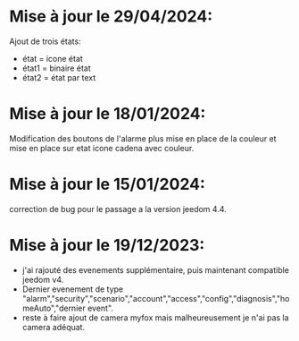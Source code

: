 Mise à jour le 29/04/2024:
===
 Ajout de trois états:
 - état = icone état
 - état1 = binaire état
 - état2 = état par text
    
Mise à jour le 18/01/2024:
===
Modification des boutons de l'alarme plus mise en place de la couleur et mise en place sur etat icone cadena avec couleur.

Mise à jour le 15/01/2024:
===
correction de bug pour le passage a la version jeedom 4.4.

Mise à jour le 19/12/2023:
===
- j'ai rajouté des evenements supplémentaire, puis maintenant compatible jeedom v4.
- Dernier evenement de type
 "alarm","security","scenario","account","access","config","diagnosis","homeAuto","dernier event". 
- reste à faire ajout de camera myfox mais malheureusement je n'ai pas la camera adéquat.
